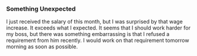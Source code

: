 ### Something Unexpected 
I just received the salary of this month, but I was surprised by that wage increase. It exceeds what I expected. It seems that I should work harder for my boss, but there was something embarrassing is that I refused a requirement from him recently. I would work on that requirement tomorrow morning as soon as possible.
